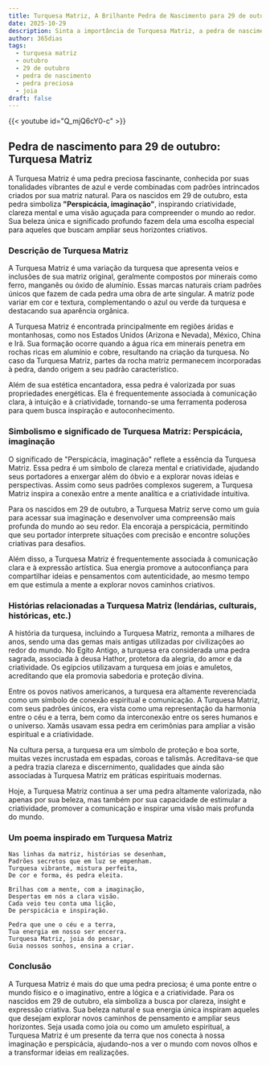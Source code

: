 ```yaml
---
title: Turquesa Matriz, A Brilhante Pedra de Nascimento para 29 de outubro
date: 2025-10-29
description: Sinta a importância de Turquesa Matriz, a pedra de nascimento de 29 de outubro que simboliza Perspicácia, imaginação. Deixe que sua beleza e significado iluminem seu dia.
author: 365dias
tags:
  - turquesa matriz
  - outubro
  - 29 de outubro
  - pedra de nascimento
  - pedra preciosa
  - joia
draft: false
---
```


{{< youtube id="Q_mjQ6cY0-c" >}}

## Pedra de nascimento para 29 de outubro: Turquesa Matriz

A Turquesa Matriz é uma pedra preciosa fascinante, conhecida por suas tonalidades vibrantes de azul e verde combinadas com padrões intrincados criados por sua matriz natural. Para os nascidos em 29 de outubro, esta pedra simboliza **"Perspicácia, imaginação"**, inspirando criatividade, clareza mental e uma visão aguçada para compreender o mundo ao redor. Sua beleza única e significado profundo fazem dela uma escolha especial para aqueles que buscam ampliar seus horizontes criativos.

### Descrição de Turquesa Matriz

A Turquesa Matriz é uma variação da turquesa que apresenta veios e inclusões de sua matriz original, geralmente compostos por minerais como ferro, manganês ou óxido de alumínio. Essas marcas naturais criam padrões únicos que fazem de cada pedra uma obra de arte singular. A matriz pode variar em cor e textura, complementando o azul ou verde da turquesa e destacando sua aparência orgânica.

A Turquesa Matriz é encontrada principalmente em regiões áridas e montanhosas, como nos Estados Unidos (Arizona e Nevada), México, China e Irã. Sua formação ocorre quando a água rica em minerais penetra em rochas ricas em alumínio e cobre, resultando na criação da turquesa. No caso da Turquesa Matriz, partes da rocha matriz permanecem incorporadas à pedra, dando origem a seu padrão característico.

Além de sua estética encantadora, essa pedra é valorizada por suas propriedades energéticas. Ela é frequentemente associada à comunicação clara, à intuição e à criatividade, tornando-se uma ferramenta poderosa para quem busca inspiração e autoconhecimento.

### Simbolismo e significado de Turquesa Matriz: Perspicácia, imaginação

O significado de "Perspicácia, imaginação" reflete a essência da Turquesa Matriz. Essa pedra é um símbolo de clareza mental e criatividade, ajudando seus portadores a enxergar além do óbvio e a explorar novas ideias e perspectivas. Assim como seus padrões complexos sugerem, a Turquesa Matriz inspira a conexão entre a mente analítica e a criatividade intuitiva.

Para os nascidos em 29 de outubro, a Turquesa Matriz serve como um guia para acessar sua imaginação e desenvolver uma compreensão mais profunda do mundo ao seu redor. Ela encoraja a perspicácia, permitindo que seu portador interprete situações com precisão e encontre soluções criativas para desafios.

Além disso, a Turquesa Matriz é frequentemente associada à comunicação clara e à expressão artística. Sua energia promove a autoconfiança para compartilhar ideias e pensamentos com autenticidade, ao mesmo tempo em que estimula a mente a explorar novos caminhos criativos.

### Histórias relacionadas a Turquesa Matriz (lendárias, culturais, históricas, etc.)

A história da turquesa, incluindo a Turquesa Matriz, remonta a milhares de anos, sendo uma das gemas mais antigas utilizadas por civilizações ao redor do mundo. No Egito Antigo, a turquesa era considerada uma pedra sagrada, associada à deusa Hathor, protetora da alegria, do amor e da criatividade. Os egípcios utilizavam a turquesa em joias e amuletos, acreditando que ela promovia sabedoria e proteção divina.

Entre os povos nativos americanos, a turquesa era altamente reverenciada como um símbolo de conexão espiritual e comunicação. A Turquesa Matriz, com seus padrões únicos, era vista como uma representação da harmonia entre o céu e a terra, bem como da interconexão entre os seres humanos e o universo. Xamãs usavam essa pedra em cerimônias para ampliar a visão espiritual e a criatividade.

Na cultura persa, a turquesa era um símbolo de proteção e boa sorte, muitas vezes incrustada em espadas, coroas e talismãs. Acreditava-se que a pedra trazia clareza e discernimento, qualidades que ainda são associadas à Turquesa Matriz em práticas espirituais modernas.

Hoje, a Turquesa Matriz continua a ser uma pedra altamente valorizada, não apenas por sua beleza, mas também por sua capacidade de estimular a criatividade, promover a comunicação e inspirar uma visão mais profunda do mundo.

### Um poema inspirado em Turquesa Matriz

```
Nas linhas da matriz, histórias se desenham,  
Padrões secretos que em luz se empenham.  
Turquesa vibrante, mistura perfeita,  
De cor e forma, és pedra eleita.  

Brilhas com a mente, com a imaginação,  
Despertas em nós a clara visão.  
Cada veio teu conta uma lição,  
De perspicácia e inspiração.  

Pedra que une o céu e a terra,  
Tua energia em nosso ser encerra.  
Turquesa Matriz, joia do pensar,  
Guia nossos sonhos, ensina a criar.
```

### Conclusão

A Turquesa Matriz é mais do que uma pedra preciosa; é uma ponte entre o mundo físico e o imaginativo, entre a lógica e a criatividade. Para os nascidos em 29 de outubro, ela simboliza a busca por clareza, insight e expressão criativa. Sua beleza natural e sua energia única inspiram aqueles que desejam explorar novos caminhos de pensamento e ampliar seus horizontes. Seja usada como joia ou como um amuleto espiritual, a Turquesa Matriz é um presente da terra que nos conecta à nossa imaginação e perspicácia, ajudando-nos a ver o mundo com novos olhos e a transformar ideias em realizações.